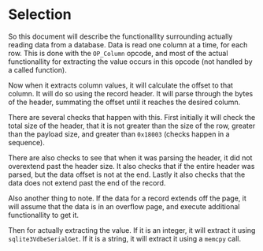 # Selection

So this document will describe the functionallity surrounding actually reading data from a database. Data is read one column at a time, for each row. This is done with the `OP_Column` opcode, and most of the actual functionallity for extracting the value occurs in this opcode (not handled by a called function).

Now when it extracts column values, it will calculate the offset to that column. It will do so using the record header. It will parse through the bytes of the header, summating the offset until it reaches the desired column.

There are several checks that happen with this. First initially it will check the total size of the header, that it is not greater than the size of the row, greater than the payload size, and greater than `0x18003` (checks happen in a sequence).

There are also checks to see that when it was parsing the header, it did not overextend past the header size. It also checks that if the entire header was parsed, but the data offset is not at the end. Lastly it also checks that the data does not extend past the end of the record.

Also another thing to note. If the data for a record extends off the page, it will assume that the data is in an overflow page, and execute additional functionallity to get it.

Then for actually extracting the value. If it is an integer, it will extract it using `sqlite3VdbeSerialGet`. If it is a string, it will extract it using a `memcpy` call.
